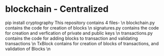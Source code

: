# blockchain - Centralized
pip install cryptography
This repository contains 4 files- \n
blockchain.py contains the code for creation of blocks \n
signatures.py contains the code for creation and verfication of private and public keys \n
transactions.py contains the code for adding blocks to transaction and validating transactions \n
TxBlock contains for creation of blocks of transactions, and validation of Blocks \n
